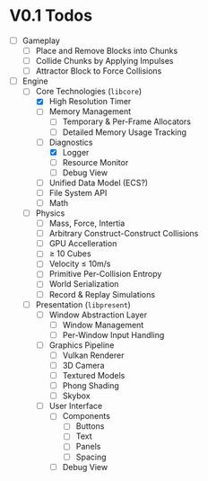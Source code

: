 # V0.1 Todos

- [ ] Gameplay
  - [ ] Place and Remove Blocks into Chunks
  - [ ] Collide Chunks by Applying Impulses
  - [ ] Attractor Block to Force Collisions
- [ ] Engine
  - [ ] Core Technologies (`libcore`)
    - [x] High Resolution Timer
    - [ ] Memory Management
      - [ ] Temporary & Per-Frame Allocators
      - [ ] Detailed Memory Usage Tracking
    - [ ] Diagnostics
      - [x] Logger
      - [ ] Resource Monitor
      - [ ] Debug View
    - [ ] Unified Data Model (ECS?)
    - [ ] File System API
    - [ ] Math
  - [ ] Physics
    - [ ] Mass, Force, Intertia
    - [ ] Arbitrary Construct-Construct Collisions
    - [ ] GPU Accelleration
    - [ ] &ge; 10 Cubes
    - [ ] Velocity &le; 10m/s
    - [ ] Primitive Per-Collision Entropy
    - [ ] World Serialization
    - [ ] Record & Replay Simulations
  - [ ] Presentation (`libpresent`)
    - [ ] Window Abstraction Layer
      - [ ] Window Management
      - [ ] Per-Window Input Handling
    - [ ] Graphics Pipeline
      - [ ] Vulkan Renderer
      - [ ] 3D Camera
      - [ ] Textured Models
      - [ ] Phong Shading
      - [ ] Skybox
    - [ ] User Interface
      - [ ] Components
        - [ ] Buttons
        - [ ] Text
        - [ ] Panels
        - [ ] Spacing
      - [ ] Debug View
